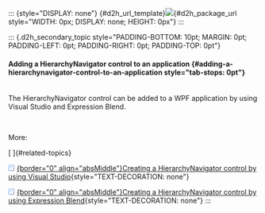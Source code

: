 ::: {style="DISPLAY: none"}
[](ms-xhelp:///?Id=d2h_url_template){#d2h_url_template}![](!package_url!){#d2h_package_url style="WIDTH: 0px; DISPLAY: none; HEIGHT: 0px"}
:::

::: {.d2h_secondary_topic style="PADDING-BOTTOM: 10pt; MARGIN: 0pt; PADDING-LEFT: 0pt; PADDING-RIGHT: 0pt; PADDING-TOP: 0pt"}
#### Adding a HierarchyNavigator control to an application {#adding-a-hierarchynavigator-control-to-an-application style="tab-stops: 0pt"}

\
The HierarchyNavigator control can be added to a WPF application by using Visual Studio and Expression Blend.

 

More:

[ ]{#related-topics}

[![](button.gif){border="0" align="absMiddle"}Creating a HierarchyNavigator control by using Visual Studio](ms-xhelp:///?Id=e93973c3-e29f-4a5e-ac05-4557016a4219){style="TEXT-DECORATION: none"}

[![](button.gif){border="0" align="absMiddle"}Creating a HierarchyNavigator control by using Expression Blend](ms-xhelp:///?Id=8bd8ba14-aebf-445a-bc1b-1cec782bc509){style="TEXT-DECORATION: none"}
:::
